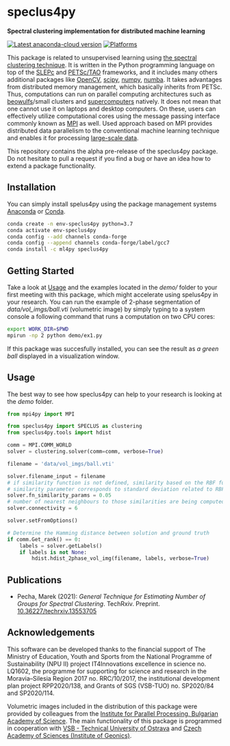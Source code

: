 # speclus4py 

__Spectral clustering implementation for distributed machine learning__

[![Latest anaconda-cloud version](
https://anaconda.org/ml4py/speclus4py/badges/version.svg)](https://anaconda.org/ml4py/speclus4py)
[![Platforms](
https://anaconda.org/ml4py/speclus4py/badges/platforms.svg)](https://anaconda.org/ml4py/speclus4py)

This package is related to unsupervised learning using [the spectral clustering technique](https://en.wikipedia.org/wiki/Spectral_clustering). It is written in the Python programming language on top of the [SLEPc](https://slepc.upv.es) and [PETSc/TAO](https://www.mcs.anl.gov/petsc/) frameworks, and it includes many others additional packages like [OpenCV](https://opencv.org), [scipy](https://www.scipy.org), [numpy](https://numpy.org), [numba](http://numba.pydata.org). It takes advantages from distributed memory management, which basically inherits from PETSc. Thus, computations can run on parallel computing architectures such as [beowulfs](https://en.wikipedia.org/wiki/Beowulf_cluster)/small clusters and [supercomputers](https://en.wikipedia.org/wiki/Supercomputer) natively. It does not mean that one cannot use it on laptops and desktop computers. On these, users can effectively utilize computational cores using the message passing interface commonly known as [MPI](https://en.wikipedia.org/wiki/Message_Passing_Interface) as well. Used approach based on MPI provides distributed data parallelism to the conventional machine learning technique and enables it for processing [large-scale data](https://en.wikipedia.org/wiki/Big_data). 


This repository contains the alpha pre-release of the speclus4py package. Do not hesitate to pull a request if you find a bug or have an idea how to extend a package functionality.

## Installation

You can simply install spelus4py using the package management systems [Anaconda](https://www.anaconda.com) or [Conda](https://docs.conda.io/en/latest/).

```bash
conda create -n env-speclus4py python=3.7
conda activate env-speclus4py
conda config --add channels conda-forge
conda config --append channels conda-forge/label/gcc7
conda install -c ml4py speclus4py
```

## Getting Started

Take a look at [Usage](#usage) and the examples located in the *demo/* folder to your first meeting with this package, which might accelerate using spelus4py in your research. You can run the example of 2-phase segmentation of *data/vol_imgs/ball.vti* (volumetric image) by simply typing to a system console a following command that runs a computation on two CPU cores:

```bash
export WORK_DIR=$PWD
mpirun -np 2 python demo/ex1.py 
``` 
If this package was succesfully installed, you can see the result as *a green ball* displayed in a visualization window.

## Usage

The best way to see how speclus4py can help to your research is looking at the *demo* folder.

```python
from mpi4py import MPI

from speclus4py import SPECLUS as clustering
from speclus4py.tools import hdist

comm = MPI.COMM_WORLD
solver = clustering.solver(comm=comm, verbose=True)

filename = 'data/vol_imgs/ball.vti'

solver.filename_input = filename
# if similarity function is not defined, similarity based on the RBF function is used and
# similarity parameter corresponds to standard deviation related to RBF
solver.fn_similarity_params = 0.05 
# number of nearest neighbours to those similarities are being computed
solver.connectivity = 6

solver.setFromOptions()

# Determine the Hamming distance between solution and ground truth
if comm.Get_rank() == 0:
    labels = solver.getLabels()
    if labels is not None:
        hdist.hdist_2phase_vol_img(filename, labels, verbose=True)

```

## Publications

- Pecha, Marek (2021): *General Technique for Estimating Number of Groups for Spectral Clustering*. TechRxiv. Preprint. [10.36227/techrxiv.13553705](http://doi.org/10.36227/techrxiv.13553705) 

## Acknowledgements

This software can be developed thanks to the financial support of  The Ministry of Education, Youth and Sports from the National Programme of Sustainability (NPU II) project IT4Innovations excellence in science no. LQ1602, the programme for supporting for science and research in the Moravia–Silesia Region 2017 no. RRC/10/2017, the institutional development plan project RPP2020/138, and Grants of SGS (VSB-TUO) no. SP2020/84 and SP2020/114. 

Volumetric images included in the distribution of this package were provided by colleagues from the [Institute for Parallel Processing, Bulgarian Academy of Science](http://www.bas.bg/clpp/en/indexen.htm). The main functionality of this package is programmed in cooperation with [VSB - Technical University of Ostrava](https://www.vsb.cz/en) and [Czech Academy of Sciences (Institute of Geonics)](http://www.ugn.cas.cz/?l=en&p=home).
